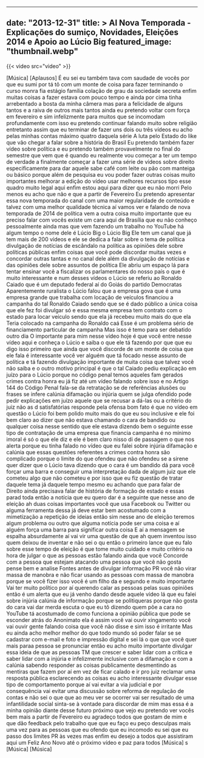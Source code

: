 
---
date: "2013-12-31"
title: > 
    AI Nova Temporada - Explicações do sumiço, Novidades, Eleições 2014 e Apoio ao Lúcio Big
featured_image: "thumbnail.webp"
---

{{< video src="video" >}}


[Música]
[Aplausos]
É eu sei eu também tava com saudade de
vocês por que eu sumi por tá tô com
um monte de coisa para fazer terminando
o curso monra fia estágio
família colação de grau da sociedade
secreta enfim muitas coisas a fazer
estava com pouco tempo e ainda por cima
tinha arrebentado a bosta da minha
câmera mas para a felicidade de alguns
tantos e a raiva de outros mais tantos
ainda eu pretendo voltar com força em
fevereiro e sim infelizmente para muitos
que se incomodam profundamente com isso
eu pretendo continuar falando muito
sobre religião entretanto assim que eu
terminar de fazer uns dois ou três
vídeos eu acho pelas minhas contas
máximo quatro daquela série A luta pelo
Estado do like que vão chegar a falar
sobre a história do Brasil Eu pretendo
também fazer vídeo sobre política e eu
pretendo também provavelmente no final
do semestre que vem que é quando eu
realmente vou começar a ter um tempo de
verdade a finalmente começar a fazer uma
série de vídeos sobre direito
especificamente para dar aquele sabe
café com leite ou pão com manteiga ou
básico porque além de pesquisa eu vou
poder fazer outras coisas muito
importantes melhorar a edição do vídeo
usar melhores recursos tipo esse quadro
muito legal aqui enfim estou aqui para
dizer que eu não morri Pelo menos eu
acho que não
e que a partir de Fevereiro Eu pretendo
apresentar essa nova temporada do canal
com uma maior regularidade de conteúdo e
talvez com uma melhor qualidade técnica
aí vamos ver e falando de nova temporada
de 2014 de política vem a outra coisa
muito importante que eu preciso falar
com vocês existe um cara aqui de
Brasília que eu não conheço pessoalmente
ainda mas que vem fazendo um trabalho no
YouTube há algum tempo o nome dele é
Lúcio Big o Lúcio Big Ele tem um canal
que já tem mais de 200 vídeos e ele se
dedica a falar sobre o tema de política
divulgação de notícias de escândalo na
política as opiniões dele sobre
políticas públicas enfim coisas que você
pode discordar muitas vezes e concordar
outras tantas e no canal dele além da
divulgação de notícias e das opiniões
dele sobre assuntos de política Ele
abriu um espaço lá para tentar ensinar
você a fiscalizar os parlamentares do
nosso país o que é muito interessante e
num desses vídeos o Lúcio se referiu ao
Ronaldo Caiado que é um deputado federal
aí do Goiás do partido Democratas
Aparentemente ruralista o Lúcio falou
que a empresa gova que é uma empresa
grande que trabalha com locação de
veículos financiou a campanha do tal
Ronaldo Caiado sendo que se é dado
público a única coisa que ele fez foi
divulgar só e essa mesma empresa tem
contrato com o estado para locar veículo
sendo que ela já recebeu muito mais do
que ela Teria colocado na campanha do
Ronaldo caá Esse é um problema sério de
financiamento particular de campanha Mas
isso é temo para ser debatido outro dia
O importante para mim nesse vídeo hoje é
que você entre nesse vídeo aqui e
conheça o Lúcio e saiba o que ele tá
fazendo por que que eu digo isso
primeiro que ainda que você discorde de
um monte de coisa que ele fala é
interessante você ver alguém que tá
focado nesse assunto de política e tá
fazendo divulgação importante de muita
coisa que talvez você não saiba e o
outro motivo principal é que o tal
Caiado pediu explicação em juízo para o
Lúcio porque no código penal temos
aqueles fam gerados crimes contra honra
eu já fiz até um vídeo falando sobre
isso e no Artigo 144 do Código Penal
fala-se da retratação se de referências
alusões ou frases se infere calúnia
difamação ou injúria quem se julga
ofendido pode pedir explicações em juízo
aquele que se recusar a dá-las ou a
critério do juiz não as d satisfatórias
responde pela ofensa bom fato é que no
vídeo em questão o Lúcio foi bem polido
muito mais do que eu sou inclusive e ele
foi bem claro ao dizer que não estava
chamando o cara de bandido ou qualquer
coisa nesse sentido que ele estava
dizendo bem o seguinte esse tipo de
contratação de uma empresa que financia
campanha é no mínimo imoral é só o que
ele diz e ele é bem claro nisso di de
passagem o que nos alerta porque eu
tinha falado no vídeo que eu falei sobre
injúria difamação e calúnia que essas
questões referentes a crimes contra
honra são complicado porque o limite do
que ofendeu que não ofendeu se a sirene
quer dizer que o Lúcio tava dizendo que
o cara é um bandido dá para você forçar
uma barra e conseguir uma interpretação
dada de algum juiz que ele cometeu algo
que não cometeu e por isso que eu fiz
questão de tratar daquele tema já
daquele tempo mesmo eu achando que para
falar de Direito ainda precisava falar
de história de formação de estado e
essas parad toda então a notícia que eu
quero dar é a seguinte que nesse ano de
eleição
ah duas coisas importantes você que usa
Facebook ou Twitter ou alguma ferramenta
dessa já deve estar bem acostumado com a
mimetização a repetição de ideias então
sim nesse ano de eleição teremos algum
problema ou outro que alguma notícia
pode ser uma coisa e aí alguém força uma
barra para significar outra coisa E aí a
mensagem se espalha absurdamente aí vai
vir uma questão de que ah quem inventou
isso quem deixou de inventar e não sei o
qu então o primeiro lance que eu falo
sobre esse tempo de eleição é que tome
muito cuidado e muito critério na hora
de julgar o que as pessoas estão falando
ainda que você Concorde com a pessoa que
estejam atacando uma pessoa que você não
gosta pense bem e analise Fontes antes
de divulgar informação PR você não virar
massa de manobra e não ficar usando as
pessoas com massa de manobra porque se
você fizer isso você é um filho da
e segundo e muito importante Vai ter
muito político por aí querendo calar as
pessoas pelas suas opiniões então é um
alerta que eu já venho dando desde
aquele vídeo lá que eu falei sobre
injúria calúnia de informação porque se
politiqueras porque não gosta do cara
vai dar merda escuta o que eu tô dizendo
quem põe a cara no YouTube tá acostumado
de como funciona a opinião pública que
pode se esconder atrás do Anonimato ela
é assim você vai ouvir xingamento você
vai ouvir gente falando coisa que você
não disse e sim isso é irritante Mas eu
ainda acho melhor melhor do que todo
mundo só poder falar se se cadastrar com
e-mail e foto e impressão digital e sei
lá o que que você quer mais paraa pessoa
se pronunciar então eu acho muito
importante divulgar essa ideia de que as
pessoas TM que crescer e saber lidar com
a crítica e saber lidar com a injúria e
infelizmente inclusive com a difamação e
com a calúnia sabendo responder as
coisas publicamente desmentindo as
mentiras que fazem por aí em vez de
ficar calado e ir pro juiz reclamar uma
resposta pública esclarecendo as coisas
eu acho interessante divulgar esse tipo
de comportamento porque aí vai evitar a
via judicial e por consequência vai
evitar uma discussão sobre reforma de
regulação de contas e não sei o que que
ao meu ver se ocorrer vai ser resultado
de uma infantilidade social sinta-se à
vontade para discordar de mim mas essa é
a minha opinião diante desse futuro
próximo que vejo eu pretendo ver vocês
bem mais a partir de Fevereiro eu
agradeço todos que gostam de mim e que
dão feedback pelo trabalho que que eu
faço eu peço desculpas mais uma vez para
as pessoas que eu ofendo que eu incomodo
eu sei que eu passo dos limites PR
 às vezes mas enfim eu desejo a
todos que assistiram aqui um Feliz Ano
Novo até o próximo vídeo e paz para
todos
[Música]
s
[Música]
[Música]